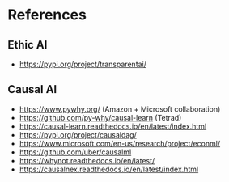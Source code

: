 # References

## Ethic AI
- https://pypi.org/project/transparentai/

## Causal AI
- https://www.pywhy.org/ (Amazon + Microsoft collaboration)
- https://github.com/py-why/causal-learn (Tetrad)
- https://causal-learn.readthedocs.io/en/latest/index.html
- https://pypi.org/project/causaldag/
- https://www.microsoft.com/en-us/research/project/econml/
- https://github.com/uber/causalml
- https://whynot.readthedocs.io/en/latest/
- https://causalnex.readthedocs.io/en/latest/index.html
